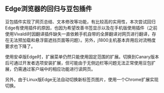 ## Edge浏览器的回归与豆包插件

豆包插件实现了网页总结、文本修改等功能，有比较高的实用性，本次尝试回归Edge有使用插件的原因，也因为希望改善书签显示以及在手机版使用插件（之前使用Vivaldi时因翻译插件缺失一直依赖手机自带的全屏翻译对网页进行翻译，存在无法预加载和悬浮窗遮挡页面等问题）。另外，j1800主机基本弃用后对流畅度要求也下降了。

使用安卓版Edge时，扩展菜单仍然只能使用固定范围的扩展。切换到Canary版本后可通过开发者选项安装扩展，但可能由于无侧边栏等问题无法正常使用豆包扩展，仍需通过客户端中的相应功能进行读网页。

另外，由于Linux版Edge无法自动切换新标签页图片，使用一个Chrome扩展实现切换。